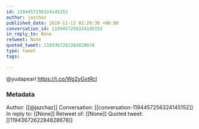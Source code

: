 ```yaml
---
id: 1194457256324145152
author: jazchaz
published_date: 2019-11-13 03:29:36 +00:00
conversation_id: 1194457256324145152
in_reply_to: None
retweet: None
quoted_tweet: 1194367262284828678
type: tweet
tags:

---
```


@yudapearl https://t.co/Wg2yGxtRcI

### Metadata

Author: [[@jazchaz]]
Conversation: [[conversation-1194457256324145152]]
In reply to: [[None]]
Retweet of: [[None]]
Quoted tweet: [[1194367262284828678]]
